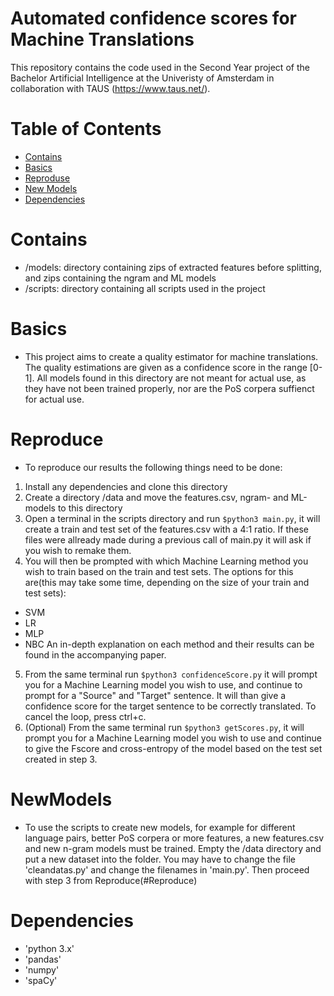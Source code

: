 # Automated confidence scores for Machine Translations

This repository contains the code used in the Second Year project of the Bachelor Artificial Intelligence at the Univeristy of Amsterdam in collaboration with TAUS (https://www.taus.net/).

# Table of Contents
- [Contains](#Contains)
- [Basics](#Basics)
- [Reproduse](#Reproduse)
- [New Models](#NewModels)
- [Dependencies](#Dependencies)

# Contains
- /models: directory containing zips of extracted features before splitting, and zips containing the ngram and ML models
- /scripts: directory containing all scripts used in the project

# Basics
- This project aims to create a quality estimator for machine translations. The quality estimations are given as a confidence score in the range \[0-1\]. All models found in this directory are not meant for actual use, as they have not been trained properly, nor are the PoS corpera suffienct for actual use.

# Reproduce
- To reproduce our results the following things need to be done:
1. Install any dependencies and clone this directory
2. Create a directory /data and move the features.csv, ngram- and ML-models to this directory
3. Open a terminal in the scripts directory and run `$python3 main.py`, it will create a train and test set of the features.csv with a 4:1 ratio. If these files were allready made during a previous call of main.py it will ask if you wish to remake them.
4. You will then be prompted with which Machine Learning method you wish to train based on the train and test sets. The options for this are(this may take some time, depending on the size of your train and test sets):
  - SVM
  - LR
  - MLP
  - NBC
An in-depth explanation on each method and their results can be found in the accompanying paper.
5. From the same terminal run `$python3 confidenceScore.py` it will prompt you for a Machine Learning model you wish to use, and continue to prompt for a "Source" and "Target" sentence. It will than give a confidence score for the target sentence to be correctly translated. To cancel the loop, press ctrl+c.
6. (Optional) From the same terminal run `$python3 getScores.py`, it will prompt you for a Machine Learning model you wish to use and continue to give the Fscore and cross-entropy of the model based on the test set created in step 3.

# NewModels
- To use the scripts to create new models, for example for different language pairs, better PoS corpera or more features, a new features.csv and new n-gram models must be trained. Empty the /data directory and put a new dataset into the folder. You may have to change the file 'cleandatas.py' and change the filenames in 'main.py'. Then proceed with step 3 from Reproduce(#Reproduce)

# Dependencies
- 'python 3.x'
- 'pandas'
- 'numpy'
- 'spaCy'
